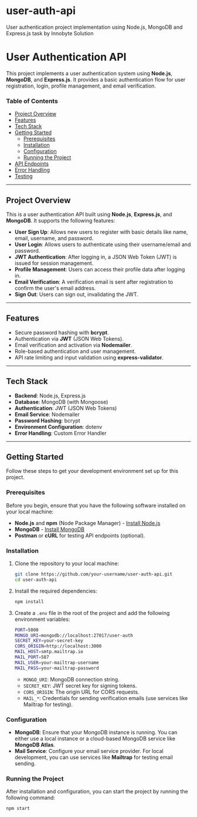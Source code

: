 # user-auth-api

User authentication project implementation using Node.js, MongoDB and Express.js task by Innobyte Solution

# User Authentication API

This project implements a user authentication system using **Node.js**, **MongoDB**, and **Express.js**. It provides a basic authentication flow for user registration, login, profile management, and email verification.

### Table of Contents

- [Project Overview](#project-overview)
- [Features](#features)
- [Tech Stack](#tech-stack)
- [Getting Started](#getting-started)
  - [Prerequisites](#prerequisites)
  - [Installation](#installation)
  - [Configuration](#configuration)
  - [Running the Project](#running-the-project)
- [API Endpoints](#api-endpoints)
- [Error Handling](#error-handling)
- [Testing](#testing)

---

## Project Overview

This is a user authentication API built using **Node.js**, **Express.js**, and **MongoDB**. It supports the following features:

- **User Sign Up**: Allows new users to register with basic details like name, email, username, and password.
- **User Login**: Allows users to authenticate using their username/email and password.
- **JWT Authentication**: After logging in, a JSON Web Token (JWT) is issued for session management.
- **Profile Management**: Users can access their profile data after logging in.
- **Email Verification**: A verification email is sent after registration to confirm the user's email address.
- **Sign Out**: Users can sign out, invalidating the JWT.

---

## Features

- Secure password hashing with **bcrypt**.
- Authentication via **JWT** (JSON Web Tokens).
- Email verification and activation via **Nodemailer**.
- Role-based authentication and user management.
- API rate limiting and input validation using **express-validator**.

---

## Tech Stack

- **Backend**: Node.js, Express.js
- **Database**: MongoDB (with Mongoose)
- **Authentication**: JWT (JSON Web Tokens)
- **Email Service**: Nodemailer
- **Password Hashing**: bcrypt
- **Environment Configuration**: dotenv
- **Error Handling**: Custom Error Handler

---

## Getting Started

Follow these steps to get your development environment set up for this project.

### Prerequisites

Before you begin, ensure that you have the following software installed on your local machine:

- **Node.js** and **npm** (Node Package Manager) - [Install Node.js](https://nodejs.org/)
- **MongoDB** - [Install MongoDB](https://www.mongodb.com/try/download/community)
- **Postman** or **cURL** for testing API endpoints (optional).

### Installation

1. Clone the repository to your local machine:

   ```bash
   git clone https://github.com/your-username/user-auth-api.git
   cd user-auth-api
   ```

2. Install the required dependencies:

   ```bash
   npm install
   ```

3. Create a `.env` file in the root of the project and add the following environment variables:

   ```bash
   PORT=5000
   MONGO_URI=mongodb://localhost:27017/user-auth
   SECRET_KEY=your-secret-key
   CORS_ORIGIN=http://localhost:3000
   MAIL_HOST=smtp.mailtrap.io
   MAIL_PORT=587
   MAIL_USER=your-mailtrap-username
   MAIL_PASS=your-mailtrap-password
   ```

   - `MONGO_URI`: MongoDB connection string.
   - `SECRET_KEY`: JWT secret key for signing tokens.
   - `CORS_ORIGIN`: The origin URL for CORS requests.
   - `MAIL_*`: Credentials for sending verification emails (use services like Mailtrap for testing).

### Configuration

- **MongoDB**: Ensure that your MongoDB instance is running. You can either use a local instance or a cloud-based MongoDB service like **MongoDB Atlas**.
- **Mail Service**: Configure your email service provider. For local development, you can use services like **Mailtrap** for testing email sending.

### Running the Project

After installation and configuration, you can start the project by running the following command:

```bash
npm start
```
